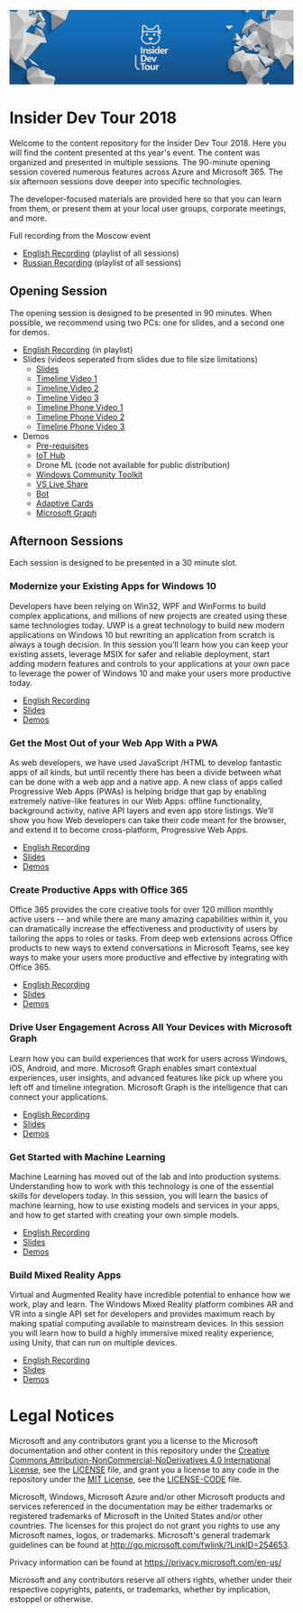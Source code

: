   ![IDT](IDT.png)

# Insider Dev Tour 2018

Welcome to the content repository for the Insider Dev Tour 2018. Here you will find the content presented at ths year's event. The content was organized and presented in multiple sessions. The 90-minute opening session covered numerous features across Azure and Microsoft 365. The six afternoon sessions dove deeper into specific technologies.

The developer-focused materials are provided here so that you can learn from them, or present them at your local user groups, corporate meetings, and more.

Full recording from the Moscow event
- [English Recording](https://www.youtube.com/playlist?list=PLceZLpphmoT1mKElCTCUrdmSXaJyZHR25) (playlist of all sessions)
- [Russian Recording](https://www.youtube.com/playlist?list=PLVDsxiCH_PqQ7CxK4V6pTaA1OvyPcRpKt) (playlist of all sessions)

## Opening Session

The opening session is designed to be presented in 90 minutes. When possible, we recommend using two PCs: one for slides, and a second one for demos. 

- [English Recording](https://www.youtube.com/watch?v=iSxHx4fvPo0&index=8&t=0s&list=PLceZLpphmoT1mKElCTCUrdmSXaJyZHR25) (in playlist)
- Slides (videos seperated from slides due to file size limitations)
  - [Slides](https://github.com/Microsoft/InsiderDevTour18/raw/master/Opening/Opening.pptx)
  - [Timeline Video 1](https://github.com/Microsoft/InsiderDevTour18/raw/master/Opening/Timeline%20Video%201.mp4)
  - [Timeline Video 2](https://github.com/Microsoft/InsiderDevTour18/raw/master/Opening/Timeline%20Video%202.mp4)
  - [Timeline Video 3](https://github.com/Microsoft/InsiderDevTour18/raw/master/Opening/Timeline%20Video%203.mp4)
  - [Timeline Phone Video 1](https://github.com/Microsoft/InsiderDevTour18/raw/master/Opening/Timeline%20Phone%20Video%201.mp4)
  - [Timeline Phone Video 2](https://github.com/Microsoft/InsiderDevTour18/raw/master/Opening/Timeline%20Phone%20Video%202.mp4)
  - [Timeline Phone Video 3](https://github.com/Microsoft/InsiderDevTour18/raw/master/Opening/Timeline%20Phone%20Video%203.mp4)
- Demos
  - [Pre-requisites](https://github.com/Microsoft/InsiderDevTour18/blob/master/Opening/00%20-%20Prerequisites.md)
  - [IoT Hub](https://github.com/Microsoft/InsiderDevTour18/blob/master/Opening/01%20-%20IoT%20Hub%20-%20Script.md)
  - Drone ML (code not available for public distribution)
  - [Windows Community Toolkit](https://github.com/Microsoft/InsiderDevTour18/blob/master/Opening/03%20-%20Windows%20Community%20Toolkit%20-%20Script.md)
  - [VS Live Share](https://github.com/Microsoft/InsiderDevTour18/blob/master/Opening/05%20-%20VS%20Live%20Share%20Script.md)
  - [Bot](https://github.com/Microsoft/InsiderDevTour18/blob/master/Opening/06%20-%20Bot.md)
  - [Adaptive Cards](https://github.com/Microsoft/InsiderDevTour18/blob/master/Opening/07%20-%20Adaptive%20Cards%20-%20Script.md) 
  - [Microsoft Graph](https://github.com/Microsoft/InsiderDevTour18/blob/master/Opening/08%20-%20Microsoft%20Graph%20-%20Script.md)

## Afternoon Sessions

Each session is designed to be presented in a 30 minute slot.

### Modernize your Existing Apps for Windows 10
Developers have been relying on Win32, WPF and WinForms to build complex applications, and millions of new projects are created using these same technologies today. UWP is a great technology to build new modern applications on Windows 10 but rewriting an application from scratch is always a tough decision. In this session you’ll learn how you can keep your existing assets, leverage MSIX for safer and reliable deployment, start adding modern features and controls to your applications at your own pace to leverage the power of Windows 10 and make your users more productive today.
- [English Recording](https://www.youtube.com/watch?v=te1ZEzP0srI&index=10&t=0s&list=PLceZLpphmoT1mKElCTCUrdmSXaJyZHR25)
- [Slides](https://github.com/Microsoft/InsiderDevTour18/raw/master/Sessions/Modernize.pptx)
- [Demos](https://github.com/Microsoft/InsiderDevTour18-Modernize)

### Get the Most Out of your Web App With a PWA
As web developers, we have used JavaScript /HTML to develop fantastic apps of all kinds, but until recently there has been a divide between what can be done with a web app and a native app. A new class of apps called Progressive Web Apps (PWAs) is helping bridge that gap by enabling extremely native-like features in our Web Apps: offline functionality, background activity, native API layers and even app store listings. We’ll show you how Web developers can take their code meant for the browser, and extend it to become cross-platform, Progressive Web Apps.
- [English Recording](https://www.youtube.com/watch?v=TkMBOTwsbNQ&index=11&t=0s&list=PLceZLpphmoT1mKElCTCUrdmSXaJyZHR25)
- [Slides](https://github.com/Microsoft/InsiderDevTour18/raw/master/Sessions/PWA.pptx)
- [Demos](https://github.com/Microsoft/InsiderDevTour18-PWA)

### Create Productive Apps with Office 365
Office 365 provides the core creative tools for over 120 million monthly active users -- and while there are many amazing capabilities within it, you can dramatically increase the effectiveness and productivity of users by tailoring the apps to roles or tasks. From deep web extensions across Office products to new ways to extend conversations in Microsoft Teams, see key ways to make your users more productive and effective by integrating with Office 365.
- [English Recording](https://www.youtube.com/watch?v=8bMQDEapp5w&index=12&t=0s&list=PLceZLpphmoT1mKElCTCUrdmSXaJyZHR25)
- [Slides](https://github.com/Microsoft/InsiderDevTour18/raw/master/Sessions/Office.pptx)
- [Demos](https://github.com/Microsoft/InsiderDevTour18-Office)

### Drive User Engagement Across All Your Devices with Microsoft Graph
Learn how you can build experiences that work for users across Windows, iOS, Android, and more. Microsoft Graph enables smart contextual experiences, user insights, and advanced features like pick up where you left off and timeline integration. Microsoft Graph is the intelligence that can connect your applications.
- [English Recording](https://www.youtube.com/watch?v=d6fv3y_RbUc&index=13&t=0s&list=PLceZLpphmoT1mKElCTCUrdmSXaJyZHR25)
- [Slides](https://github.com/Microsoft/InsiderDevTour18/raw/master/Sessions/Graph.pptx)
- [Demos](https://github.com/Microsoft/InsiderDevTour18-Graph)

### Get Started with Machine Learning
Machine Learning has moved out of the lab and into production systems. Understanding how to work with this technology is one of the essential skills for developers today. In this session, you will learn the basics of machine learning, how to use existing models and services in your apps, and how to get started with creating your own simple models.
- [English Recording](https://www.youtube.com/watch?v=25JabkjBkf8&index=14&t=0s&list=PLceZLpphmoT1mKElCTCUrdmSXaJyZHR25)
- [Slides](https://github.com/Microsoft/InsiderDevTour18/raw/master/Sessions/Machine%20Learning.pptx)
- [Demos](https://github.com/Microsoft/InsiderDevTour18-ML)

### Build Mixed Reality Apps
Virtual and Augmented Reality have incredible potential to enhance how we work, play and learn. The Windows Mixed Reality platform combines AR and VR into a single API set for developers and provides maximum reach by making spatial computing available to mainstream devices. In this session you will learn how to build a highly immersive mixed reality experience, using Unity, that can run on multiple devices.
- [English Recording](https://www.youtube.com/watch?v=VmGqe2uI-Xo&index=15&t=0s&list=PLceZLpphmoT1mKElCTCUrdmSXaJyZHR25)
- [Slides](https://github.com/Microsoft/InsiderDevTour18/raw/master/Sessions/Mixed%20Reality.pptx)
- [Demos](https://github.com/Microsoft/InsiderDevTour18-MR)


# Legal Notices

Microsoft and any contributors grant you a license to the Microsoft documentation and other content
in this repository under the [Creative Commons Attribution-NonCommercial-NoDerivatives 4.0 International License](https://creativecommons.org/licenses/by-nc-nd/4.0/legalcode),
see the [LICENSE](LICENSE) file, and grant you a license to any code in the repository under the [MIT License](https://opensource.org/licenses/MIT), see the
[LICENSE-CODE](LICENSE-CODE) file.

Microsoft, Windows, Microsoft Azure and/or other Microsoft products and services referenced in the documentation
may be either trademarks or registered trademarks of Microsoft in the United States and/or other countries.
The licenses for this project do not grant you rights to use any Microsoft names, logos, or trademarks.
Microsoft's general trademark guidelines can be found at http://go.microsoft.com/fwlink/?LinkID=254653.

Privacy information can be found at https://privacy.microsoft.com/en-us/

Microsoft and any contributors reserve all others rights, whether under their respective copyrights, patents,
or trademarks, whether by implication, estoppel or otherwise.
